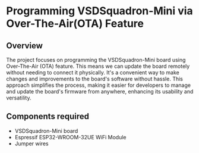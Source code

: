 # Programming VSDSquadron-Mini via Over-The-Air(OTA) Feature

## Overview
The project focuses on programming the VSDSquadron-Mini board using Over-The-Air (OTA) feature. This means we can update the board remotely without needing to connect it physically. It's a convenient way to make changes and improvements to the board's software without hassle. This approach simplifies the process, making it easier for developers to manage and update the board's firmware from anywhere, enhancing its usability and versatility.

## Components required
* VSDSquadron-Mini board
* Espressif ESP32-WROOM-32UE WiFi Module
* Jumper wires

